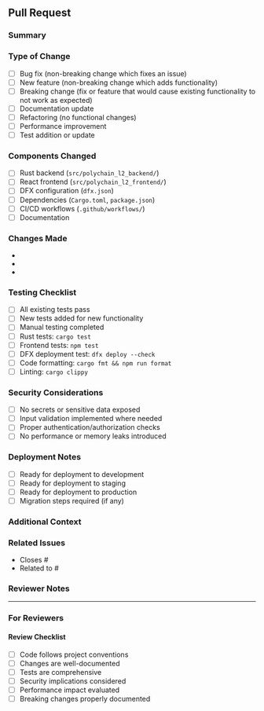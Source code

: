 ## Pull Request

### Summary
<!-- Brief description of what this PR does -->

### Type of Change
- [ ] Bug fix (non-breaking change which fixes an issue)
- [ ] New feature (non-breaking change which adds functionality)
- [ ] Breaking change (fix or feature that would cause existing functionality to not work as expected)
- [ ] Documentation update
- [ ] Refactoring (no functional changes)
- [ ] Performance improvement
- [ ] Test addition or update

### Components Changed
- [ ] Rust backend (`src/polychain_l2_backend/`)
- [ ] React frontend (`src/polychain_l2_frontend/`)
- [ ] DFX configuration (`dfx.json`)
- [ ] Dependencies (`Cargo.toml`, `package.json`)
- [ ] CI/CD workflows (`.github/workflows/`)
- [ ] Documentation

### Changes Made
<!-- List the specific changes made in this PR -->
- 
- 
- 

### Testing Checklist
- [ ] All existing tests pass
- [ ] New tests added for new functionality
- [ ] Manual testing completed
- [ ] Rust tests: `cargo test`
- [ ] Frontend tests: `npm test`
- [ ] DFX deployment test: `dfx deploy --check`
- [ ] Code formatting: `cargo fmt && npm run format`
- [ ] Linting: `cargo clippy`

### Security Considerations
- [ ] No secrets or sensitive data exposed
- [ ] Input validation implemented where needed
- [ ] Proper authentication/authorization checks
- [ ] No performance or memory leaks introduced

### Deployment Notes
- [ ] Ready for deployment to development
- [ ] Ready for deployment to staging
- [ ] Ready for deployment to production
- [ ] Migration steps required (if any)

### Additional Context
<!-- Any additional context, screenshots, or relevant information -->

### Related Issues
<!-- Link to related issues using "Closes #issue-number" or "Fixes #issue-number" -->
- Closes #
- Related to #

### Reviewer Notes
<!-- Any specific areas you'd like reviewers to focus on -->

---

### For Reviewers
#### Review Checklist
- [ ] Code follows project conventions
- [ ] Changes are well-documented
- [ ] Tests are comprehensive
- [ ] Security implications considered
- [ ] Performance impact evaluated
- [ ] Breaking changes properly documented